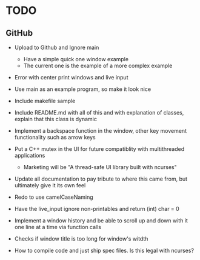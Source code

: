 #  TODO

## GitHub
- Upload to Github and Ignore main
    - Have a simple quick one window example
    - The current one is the example of a more complex example

- Error with center print windows and live input
- Use main as an example program, so make it look nice
- Include makefile sample
- Include README.md with all of this and with explanation of classes, explain that this class is dynamic
- Implement a backspace function in the window, other key movement functionality such as arrow keys
- Put a C++ mutex in the UI for future compatiblity with multithreaded applications
    - Marketing will be "A thread-safe UI library built with ncurses"
- Update all documentation to pay tribute to where this came from, but ultimately give it its own feel 
- Redo to use camelCaseNaming
- Have the live_input ignore non-printables and return (int) char = 0
- Implement a window history and be able to scroll up and down with it one line at a time via function calls
- Checks if window title is too long for window's witdth

- How to compile code and just ship spec files.  Is this legal with ncurses?
